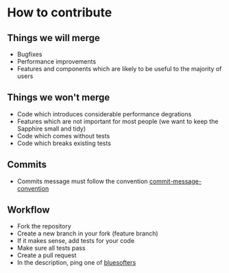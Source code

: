 # How to contribute

## Things we will merge

* Bugfixes
* Performance improvements
* Features and components which are likely to be useful to the majority of users

## Things we won't merge

* Code which introduces considerable performance degrations
* Features which are not important for most people (we want to keep the Sapphire small and tidy)
* Code which comes without tests
* Code which breaks existing tests

## Commits

* Commits message must follow the convention [commit-message-convention](https://github.com/ajoslin/conventional-changelog/blob/master/CONVENTIONS.md)

## Workflow

* Fork the repository
* Create a new branch in your fork (feature branch)
* If it makes sense, add tests for your code
* Make sure all tests pass
* Create a pull request
* In the description, ping one of [bluesofters](https://github.com/orgs/bluesoft/people)

